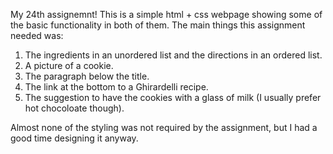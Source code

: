My 24th assignemnt! This is a simple html + css webpage showing some of the basic functionality in both of them. The main things this assignment needed was:

1. The ingredients in an unordered list and the directions in an ordered list.  
2. A picture of a cookie.  
3. The paragraph below the title.  
4. The link at the bottom to a Ghirardelli recipe.  
5. The suggestion to have the cookies with a glass of milk (I usually prefer hot chocoloate though).  

Almost none of the styling was not required by the assignment, but I had a good time designing it anyway. 